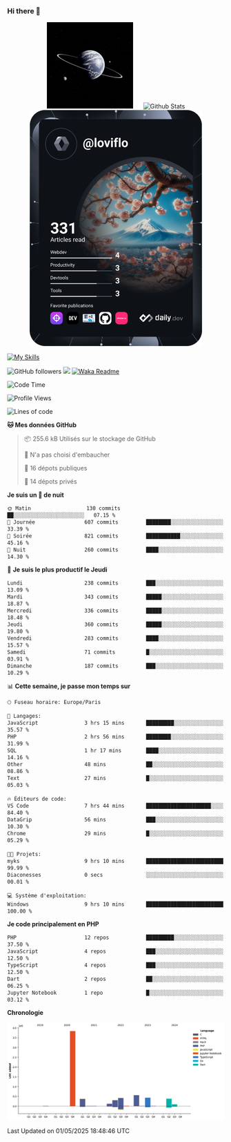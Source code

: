 ### Hi there 👋

<p align="center">
  <img src="https://github.com/Loviflo/Loviflo/blob/main/img/portrait.jpg" alt="Loviflo" height="200" style="margin-right: 20px"/>
  <img src="https://github-readme-stats.vercel.app/api?username=Loviflo&show_icons=true&theme=graywhite" alt="Github Stats" />
  <a href="https://app.daily.dev/loviflo"><img src="https://github.com/loviflo/loviflo/blob/main/devcard.svg" width="400" alt="Loviflo's Dev Card"/></a>
</p>

[![My Skills](https://skillicons.dev/icons?i=php,laravel,symfony,dotnet,cs,nodejs,mysql,postgres,js,ts,html,css,sass,angular,react,electron,docker,webpack,vscode,figma,git,github,gitlab,nginx,postman&perline=5)](https://skillicons.dev)

![GitHub followers](https://img.shields.io/github/followers/Loviflo?label=Follow&style=social)
![](https://visitor-badge.glitch.me/badge?page_id=Loviflo.Loviflo)
[![Waka Readme](https://github.com/Loviflo/Loviflo/actions/workflows/update-stats.yml/badge.svg)](https://github.com/Loviflo/Loviflo/actions/workflows/update-stats.yml)

<!--START_SECTION:waka-->
![Code Time](http://img.shields.io/badge/Code%20Time-2%2C735%20hrs%2016%20mins-blue)

![Profile Views](http://img.shields.io/badge/Vues%20du%20profil-0-blue)

![Lines of code](https://img.shields.io/badge/Depuis%20Hello%20World%2C%20j%27ai%20%C3%A9crit-6.5%20million%20Lignes%20de%20code-blue)

**🐱 Mes données GitHub** 

> 📦 255.6 kB Utilisés sur le stockage de GitHub 
 > 
> 🚫 N'a pas choisi d'embaucher
 > 
> 📜 16 dépots publiques 
 > 
> 🔑 14 dépots privés 
 > 
**Je suis un 🦉 de nuit** 

```text
🌞 Matin                  130 commits         ██░░░░░░░░░░░░░░░░░░░░░░░   07.15 % 
🌆 Journée                607 commits         ████████░░░░░░░░░░░░░░░░░   33.39 % 
🌃 Soirée                 821 commits         ███████████░░░░░░░░░░░░░░   45.16 % 
🌙 Nuit                   260 commits         ████░░░░░░░░░░░░░░░░░░░░░   14.30 % 
```
📅 **Je suis le plus productif le Jeudi** 

```text
Lundi                    238 commits         ███░░░░░░░░░░░░░░░░░░░░░░   13.09 % 
Mardi                    343 commits         █████░░░░░░░░░░░░░░░░░░░░   18.87 % 
Mercredi                 336 commits         █████░░░░░░░░░░░░░░░░░░░░   18.48 % 
Jeudi                    360 commits         █████░░░░░░░░░░░░░░░░░░░░   19.80 % 
Vendredi                 283 commits         ████░░░░░░░░░░░░░░░░░░░░░   15.57 % 
Samedi                   71 commits          █░░░░░░░░░░░░░░░░░░░░░░░░   03.91 % 
Dimanche                 187 commits         ███░░░░░░░░░░░░░░░░░░░░░░   10.29 % 
```


📊 **Cette semaine, je passe mon temps sur** 

```text
🕑︎ Fuseau horaire: Europe/Paris

💬 Langages: 
JavaScript               3 hrs 15 mins       █████████░░░░░░░░░░░░░░░░   35.57 % 
PHP                      2 hrs 56 mins       ████████░░░░░░░░░░░░░░░░░   31.99 % 
SQL                      1 hr 17 mins        ████░░░░░░░░░░░░░░░░░░░░░   14.16 % 
Other                    48 mins             ██░░░░░░░░░░░░░░░░░░░░░░░   08.86 % 
Text                     27 mins             █░░░░░░░░░░░░░░░░░░░░░░░░   05.03 % 

🔥 Éditeurs de code: 
VS Code                  7 hrs 44 mins       █████████████████████░░░░   84.40 % 
DataGrip                 56 mins             ███░░░░░░░░░░░░░░░░░░░░░░   10.30 % 
Chrome                   29 mins             █░░░░░░░░░░░░░░░░░░░░░░░░   05.29 % 

🐱‍💻 Projets: 
myks                     9 hrs 10 mins       █████████████████████████   99.99 % 
Diaconesses              0 secs              ░░░░░░░░░░░░░░░░░░░░░░░░░   00.01 % 

💻 Système d'exploitation: 
Windows                  9 hrs 10 mins       █████████████████████████   100.00 % 
```

**Je code principalement en PHP** 

```text
PHP                      12 repos            █████████░░░░░░░░░░░░░░░░   37.50 % 
JavaScript               4 repos             ███░░░░░░░░░░░░░░░░░░░░░░   12.50 % 
TypeScript               4 repos             ███░░░░░░░░░░░░░░░░░░░░░░   12.50 % 
Dart                     2 repos             ██░░░░░░░░░░░░░░░░░░░░░░░   06.25 % 
Jupyter Notebook         1 repo              █░░░░░░░░░░░░░░░░░░░░░░░░   03.12 % 
```



**Chronologie**

![Lines of Code chart](https://raw.githubusercontent.com/Loviflo/Loviflo/main/assets/bar_graph.png)


 Last Updated on 01/05/2025 18:48:46 UTC
<!--END_SECTION:waka-->
